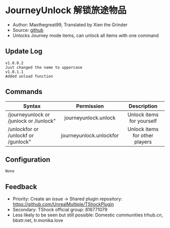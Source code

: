 # JourneyUnlock 解锁旅途物品

- Author: Maxthegreat99, Translated by Xien the Grinder
- Source: [github](https://github.com/Maxthegreat99/journeyUnlock)
- Unlocks Journey mode items, can unlock all items with one command

## Update Log

```
v1.0.0.2
Just changed the name to uppercase
v1.0.1.1
Added unload function
```

## Commands

| Syntax           |        Permission         |   Description   |
| ---------------- | :----------------------: | :------------: |
| /journeyunlock or /junlock or /iunlock" |  journeyunlock.unlock  | Unlock items for yourself|
| /unlockfor or /unlockf or /gunlock" |  journeyunlock.unlockfor  | Unlock items for other players|

## Configuration

```
None
```

## Feedback
- Priority: Create an issue -> Shared plugin repository: https://github.com/UnrealMultiple/TShockPlugin
- Secondary: TShock official group: 816771079
- Less likely to be seen but still possible: Domestic communities trhub.cn, bbstr.net, tr.monika.love 